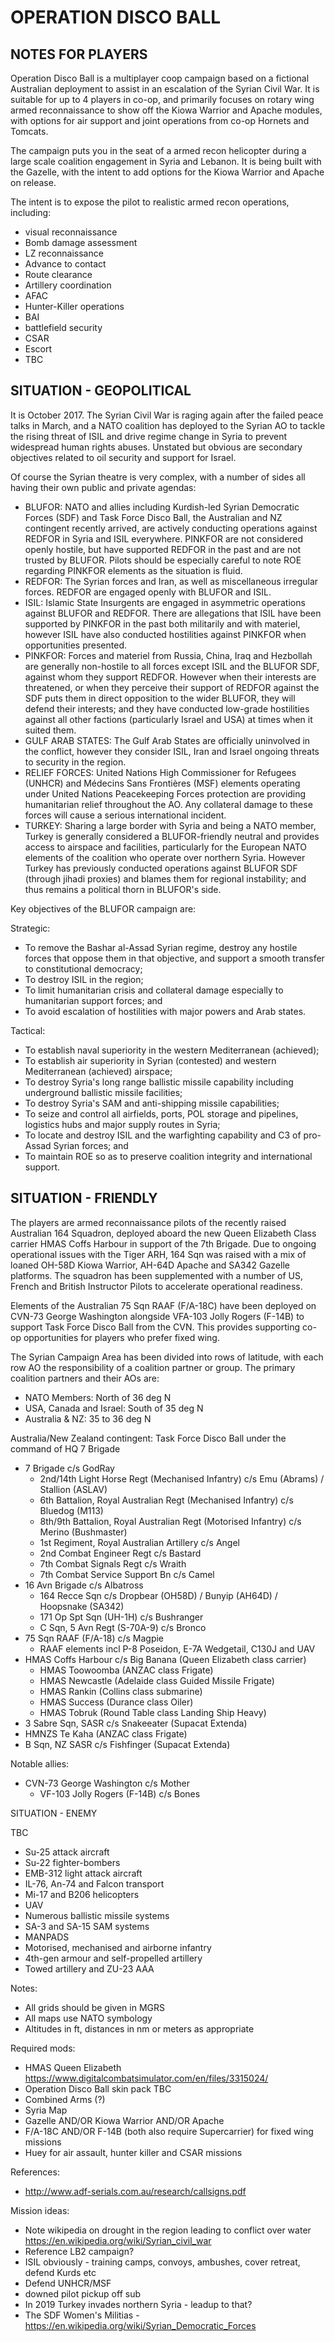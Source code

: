 # OPERATION DISCO BALL

## NOTES FOR PLAYERS

Operation Disco Ball is a multiplayer coop campaign based on a fictional Australian deployment to assist in an escalation of the Syrian Civil War. It is suitable for up to 4 players in co-op, and primarily focuses on rotary wing armed reconnaissance to show off the Kiowa Warrior and Apache modules, with options for air support and joint operations from co-op Hornets and Tomcats.

The campaign puts you in the seat of a armed recon helicopter during a large scale coalition engagement in Syria and Lebanon. It is being built with the Gazelle, with the intent to add options for the Kiowa Warrior and Apache on release.

The intent is to expose the pilot to realistic armed recon operations, including:

* visual reconnaissance
* Bomb damage assessment
* LZ reconnaissance
* Advance to contact
* Route clearance
* Artillery coordination
* AFAC
* Hunter-Killer operations
* BAI
* battlefield security
* CSAR
* Escort
* TBC

## SITUATION - GEOPOLITICAL

It is October 2017. The Syrian Civil War is raging again after the failed peace talks in March, and a NATO coalition has deployed to the Syrian AO to tackle the rising threat of ISIL and drive regime change in Syria to prevent widespread human rights abuses. Unstated but obvious are secondary objectives related to oil security and support for Israel.

Of course the Syrian theatre is very complex, with a number of sides all having their own public and private agendas:

* BLUFOR: NATO and allies including Kurdish-led Syrian Democratic Forces (SDF) and Task Force Disco Ball, the Australian and NZ contingent recently arrived, are actively conducting operations against REDFOR in Syria and ISIL everywhere. PINKFOR are not considered openly hostile, but have supported REDFOR in the past and are not trusted by BLUFOR. Pilots should be especially careful to note ROE regarding PINKFOR elements as the situation is fluid.
* REDFOR: The Syrian forces and Iran, as well as miscellaneous irregular forces. REDFOR are engaged openly with BLUFOR and ISIL.
* ISIL: Islamic State Insurgents are engaged in asymmetric operations against BLUFOR and REDFOR. There are allegations that ISIL have been supported by PINKFOR in the past both militarily and with materiel, however ISIL have also conducted hostilities against PINKFOR when opportunities presented.
* PINKFOR: Forces and materiel from Russia, China, Iraq and Hezbollah are generally non-hostile to all forces except ISIL and the BLUFOR SDF, against whom they support REDFOR. However when their interests are threatened, or when they perceive their support of REDFOR against the SDF puts them in direct opposition to the wider BLUFOR, they will defend their interests; and they have conducted low-grade hostilities against all other factions (particularly Israel and USA) at times when it suited them.
* GULF ARAB STATES: The Gulf Arab States are officially uninvolved in the conflict, however they consider ISIL, Iran and Israel ongoing threats to security in the region.
* RELIEF FORCES: United Nations High Commissioner for Refugees (UNHCR) and Médecins Sans Frontières (MSF) elements operating under United Nations Peacekeeping Forces protection are providing humanitarian relief throughout the AO. Any collateral damage to these forces will cause a serious international incident.
* TURKEY: Sharing a large border with Syria and being a NATO member, Turkey is generally considered a BLUFOR-friendly neutral and provides access to airspace and facilities, particularly for the European NATO elements of the coalition who operate over northern Syria. However Turkey has previously conducted operations against BLUFOR SDF (through jihadi proxies) and blames them for regional instability; and thus remains a political thorn in BLUFOR's side.

Key objectives of the BLUFOR campaign are:

Strategic:
* To remove the Bashar al-Assad Syrian regime, destroy any hostile forces that oppose them in that objective, and support a smooth transfer to constitutional democracy;
* To destroy ISIL in the region;
* To limit humanitarian crisis and collateral damage especially to humanitarian support forces; and
* To avoid escalation of hostilities with major powers and Arab states.

Tactical:
* To establish naval superiority in the western Mediterranean (achieved);
* To establish air superiority in Syrian (contested) and western Mediterranean (achieved) airspace;
* To destroy Syria's long range ballistic missile capability including underground ballistic missile facilities;
* To destroy Syria's SAM and anti-shipping missile capabilities;
* To seize and control all airfields, ports, POL storage and pipelines, logistics hubs and major supply routes in Syria;
* To locate and destroy ISIL and the warfighting capability and C3 of pro-Assad Syrian forces; and
* To maintain ROE so as to preserve coalition integrity and international support.

## SITUATION - FRIENDLY

The players are armed reconnaissance pilots of the recently raised Australian 164 Squadron, deployed aboard the new Queen Elizabeth Class carrier HMAS Coffs Harbour in support of the 7th Brigade. Due to ongoing operational issues with the Tiger ARH, 164 Sqn was raised with a mix of loaned OH-58D Kiowa Warrior, AH-64D Apache and SA342 Gazelle platforms. The squadron has been supplemented with a number of US, French and British Instructor Pilots to accelerate operational readiness.

Elements of the Australian 75 Sqn RAAF (F/A-18C) have been deployed on CVN-73 George Washington alongside VFA-103 Jolly Rogers (F-14B) to support Task Force Disco Ball from the CVN. This provides supporting co-op opportunities for players who prefer fixed wing.

The Syrian Campaign Area has been divided into rows of latitude, with each row AO the responsibility of a coalition partner or group. The primary coalition partners and their AOs are:

* NATO Members: North of 36 deg N
* USA, Canada and Israel: South of 35 deg N
* Australia & NZ: 35 to 36 deg N

Australia/New Zealand contingent: Task Force Disco Ball under the command of HQ 7 Brigade

* 7 Brigade c/s GodRay
  * 2nd/14th Light Horse Regt (Mechanised Infantry) c/s Emu (Abrams) / Stallion (ASLAV)
  * 6th Battalion, Royal Australian Regt (Mechanised Infantry) c/s Bluedog (M113)
  * 8th/9th Battalion, Royal Australian Regt (Motorised Infantry) c/s Merino (Bushmaster)
  * 1st Regiment, Royal Australian Artillery c/s Angel
  * 2nd Combat Engineer Regt c/s Bastard
  * 7th Combat Signals Regt c/s Wraith
  * 7th Combat Service Support Bn c/s Camel
* 16 Avn Brigade c/s Albatross
  * 164 Recce Sqn c/s Dropbear (OH58D) / Bunyip (AH64D) / Hoopsnake (SA342)
  * 171 Op Spt Sqn (UH-1H) c/s Bushranger
  * C Sqn, 5 Avn Regt (S-70A-9) c/s Bronco
* 75 Sqn RAAF (F/A-18) c/s Magpie
  * RAAF elements incl P-8 Poseidon, E-7A Wedgetail, C130J and UAV
* HMAS Coffs Harbour c/s Big Banana (Queen Elizabeth class carrier)
  * HMAS Toowoomba (ANZAC class Frigate)
  * HMAS Newcastle (Adelaide class Guided Missile Frigate)
  * HMAS Rankin (Collins class submarine)
  * HMAS Success (Durance class Oiler)
  * HMAS Tobruk (Round Table class Landing Ship Heavy)
* 3 Sabre Sqn, SASR c/s Snakeeater (Supacat Extenda)
* HMNZS Te Kaha (ANZAC class Frigate)
* B Sqn, NZ SASR c/s Fishfinger (Supacat Extenda)

Notable allies:

* CVN-73 George Washington c/s Mother
  * VF-103 Jolly Rogers (F-14B) c/s Bones

SITUATION - ENEMY

TBC

* Su-25 attack aircraft
* Su-22 fighter-bombers
* EMB-312 light attack aircraft
* IL-76, An-74 and Falcon transport
* Mi-17 and B206 helicopters
* UAV
* Numerous ballistic missile systems
* SA-3 and SA-15 SAM systems
* MANPADS
* Motorised, mechanised and airborne infantry
* 4th-gen armour and self-propelled artillery
* Towed artillery and ZU-23 AAA

Notes:

* All grids should be given in MGRS
* All maps use NATO symbology
* Altitudes in ft, distances in nm or meters as appropriate

Required mods:
* HMAS Queen Elizabeth https://www.digitalcombatsimulator.com/en/files/3315024/
* Operation Disco Ball skin pack TBC
* Combined Arms (?)
* Syria Map
* Gazelle AND/OR Kiowa Warrior AND/OR Apache
* F/A-18C AND/OR F-14B (both also require Supercarrier) for fixed wing missions
* Huey for air assault, hunter killer and CSAR missions

References:

* http://www.adf-serials.com.au/research/callsigns.pdf

Mission ideas:

* Note wikipedia on drought in the region leading to conflict over water https://en.wikipedia.org/wiki/Syrian_civil_war
* Reference LB2 campaign?
* ISIL obviously - training camps, convoys, ambushes, cover retreat, defend Kurds etc
* Defend UNHCR/MSF
* downed pilot pickup off sub
* In 2019 Turkey invades northern Syria - leadup to that?
* The SDF Women's Militias - https://en.wikipedia.org/wiki/Syrian_Democratic_Forces
